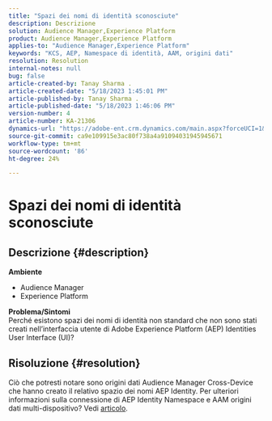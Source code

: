 ```yaml
---
title: "Spazi dei nomi di identità sconosciute"
description: Descrizione
solution: Audience Manager,Experience Platform
product: Audience Manager,Experience Platform
applies-to: "Audience Manager,Experience Platform"
keywords: "KCS, AEP, Namespace di identità, AAM, origini dati"
resolution: Resolution
internal-notes: null
bug: false
article-created-by: Tanay Sharma .
article-created-date: "5/18/2023 1:45:01 PM"
article-published-by: Tanay Sharma .
article-published-date: "5/18/2023 1:46:06 PM"
version-number: 4
article-number: KA-21306
dynamics-url: "https://adobe-ent.crm.dynamics.com/main.aspx?forceUCI=1&pagetype=entityrecord&etn=knowledgearticle&id=0d534b2f-82f5-ed11-8848-6045bd006268"
source-git-commit: ca9e109915e3ac80f738a4a91094031945945671
workflow-type: tm+mt
source-wordcount: '86'
ht-degree: 24%

---
```


# Spazi dei nomi di identità sconosciute

## Descrizione {#description}

<b>Ambiente</b>
- Audience Manager
- Experience Platform




<b>Problema/Sintomi</b>
<br>Perché esistono spazi dei nomi di identità non standard che non sono stati creati nell’interfaccia utente di Adobe Experience Platform (AEP) Identities User Interface (UI)?<br>

## Risoluzione {#resolution}


Ciò che potresti notare sono origini dati Audience Manager Cross-Device che hanno creato il relativo spazio dei nomi AEP Identity. Per ulteriori informazioni sulla connessione di AEP Identity Namespace e AAM origini dati multi-dispositivo? Vedi [articolo](https://experienceleague.adobe.com/docs/experience-cloud-kcs/kbarticles/KA-21305.html?lang=it).
